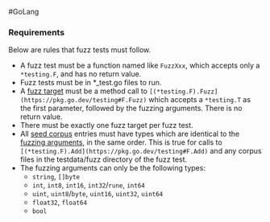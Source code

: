 #GoLang 
### Requirements

Below are rules that fuzz tests must follow.

-   A fuzz test must be a function named like `FuzzXxx`, which accepts only a `*testing.F`, and has no return value.
-   Fuzz tests must be in *_test.go files to run.
-   A [fuzz target](https://go.dev/doc/fuzz/#glos-fuzz-target) must be a method call to `[(*testing.F).Fuzz](https://pkg.go.dev/testing#F.Fuzz)` which accepts a `*testing.T` as the first parameter, followed by the fuzzing arguments. There is no return value.
-   There must be exactly one fuzz target per fuzz test.
-   All [seed corpus](https://go.dev/doc/fuzz/#glos-seed-corpus) entries must have types which are identical to the [fuzzing arguments](https://go.dev/doc/fuzz/#fuzzing-arguments), in the same order. This is true for calls to `[(*testing.F).Add](https://pkg.go.dev/testing#F.Add)` and any corpus files in the testdata/fuzz directory of the fuzz test.
-   The fuzzing arguments can only be the following types:
    -   `string`, `[]byte`
    -   `int`, `int8`, `int16`, `int32`/`rune`, `int64`
    -   `uint`, `uint8`/`byte`, `uint16`, `uint32`, `uint64`
    -   `float32`, `float64`
    -   `bool`